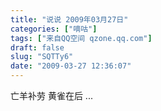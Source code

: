 ```yaml
---
title: "说说 2009年03月27日"
categories: ["嘀咕"]
tags: ["来自QQ空间 qzone.qq.com"]
draft: false
slug: "SQTTy6"
date: "2009-03-27 12:36:07"
---
```


亡羊补劳 黄雀在后 ...
